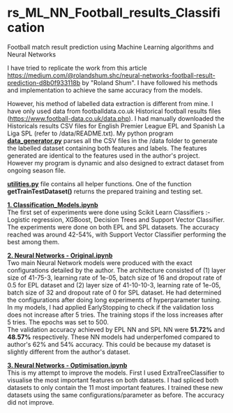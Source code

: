 # rs_ML_NN_Football_results_Classification
Football match result prediction using Machine Learning algorithms and Neural Networks

I have tried to replicate the work from this article https://medium.com/@rolandshum.shc/neural-networks-football-result-prediction-d8b0f933118b by "Roland Shum". 
I have followed his methods and implementation to achieve the same accuracy from the models.

However, his method of labelled data extraction is different from mine. I have only used data from footballdata.co.uk Historical football results files (https://www.football-data.co.uk/data.php). I had manually downloaded the Historicals results CSV files for English Premier League EPL and Spanish La Liga SPL (refer to /data/README.txt). My python program <b>[data_generator.py](data_generator.py)</b> parses all the CSV files in the /data folder to generate the labelled dataset containing both features and labels. The features generated are identical to the features used in the author's project. However my program is dynamic and also designed to extract dataset from ongoing season file.   

<b>[utilities.py](utilities.py)</b> file contains all helper functions. One of the function <b>getTrainTestDataset()</b> returns the prepared training and testing set.

<b>[ 1. Classification_Models.ipynb ](1.%20Classification%20Models.ipynb)</b><br/>
The first set of experiments were done using Scikit Learn Classifiers :- Logistic regression, XGBoost, Decision Trees and Support Vector Classifier. The experiments were done on  both EPL and SPL datasets. The accuracy reached was around 42-54%, with Support Vector Classifier performing the best among them.

<b>[ 2. Neural Networks - Original.ipynb ](2.%20Neural%20Networks%20-%20Original.ipynb)</b><br/>
Two main Neural Network models were produced with the exact configurations detailed by the author. The architecture consisted of (1) layer size of 41-75-3, learning rate of 1e-05, batch size of 16 and dropout rate of 0.5 for EPL dataset and (2) layer size of 41-10-10-3, learning rate of 1e-05, batch size of 32 and dropout rate of 0 for SPL dataset. He had determined the configurations after doing long experiments of hyperparameter tuning. 
<br/> In my models, I had applied EarlyStopping to check if the validation loss does not increase after 5 tries. The training stops if the loss increases after 5 tries. The epochs was set to 500. <br/>
The validation accuracy achieved by EPL NN and SPL NN were <b>51.72%</b> and <b>48.57%</b> respectively. These NN models had underperfomed compared to author's 62% and 54% accuracy. This could be because my dataset is slightly different from the author's dataset.

<b>[ 3. Neural Networks - Optimisation.ipynb ](3.%20Neural%20Networks%20-%20Optimisation.ipynb)</b><br/>
This is my attempt to improve the models. First I used ExtraTreeClassifier to visualise the most important features on both datasets. I had spliced both datasets to only contain the 11 most important features. I trained these new datasets using the same configurations/parameter as before. The accuracy did not improve.  
